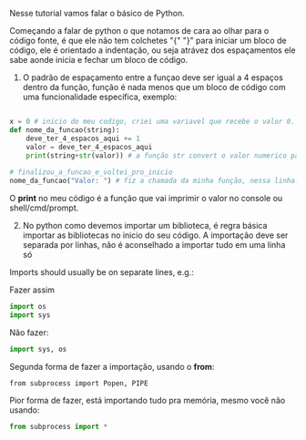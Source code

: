 

Nesse tutorial vamos falar o básico de Python.

Começando a falar de python o que notamos de cara ao olhar para o código fonte, é que ele não tem colchetes "{" "}" para iniciar um bloco de código, ele é orientado a indentação, ou seja atrávez dos espaçamentos ele sabe aonde inicia e fechar um bloco de código.

1. O padrão de espaçamento entre a funçao deve ser igual a 4 espaços dentro da função, função é nada menos que um bloco de código com uma funcionalidade específica, exemplo:
```python

x = 0 # inicio do meu codigo, criei uma variavel que recebe o valor 0.
def nome_da_funcao(string):
    deve_ter_4_espacos_aqui += 1
    valor = deve_ter_4_espacos_aqui
    print(string+str(valor)) # a função str convert o valor numerico para string/texto.
    
# finalizou_a_funcao_e_voltei_pro_inicio
nome_da_funcao("Valor: ") # fiz a chamada da minha função, nessa linha.
```
O **print** no meu código é a função que vai imprimir o valor no console ou shell/cmd/prompt.


2. No python como devemos importar um biblioteca, é regra básica importar as bibliotecas no inicio do seu código. A importação deve ser separada por linhas, não é aconselhado a importar tudo em uma linha só

Imports should usually be on separate lines, e.g.:

Fazer assim
```python
import os
import sys
```

Não fazer:  
```python
import sys, os
```

Segunda forma de fazer a importação, usando o **from**: 
```python:
from subprocess import Popen, PIPE
```
Pior forma de fazer, está importando tudo pra memória, mesmo você não usando:  
```python
from subprocess import *
```
